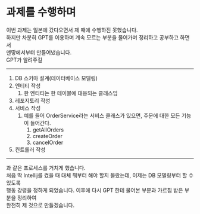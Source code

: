 # 과제를 수행하며

이번 과제는 일본에 갔다오면서 제 때에 수행하진 못했습니다.   
하지만 차분히 GPT를 이용하며 계속 모르는 부분을 물어가며 정리하고 공부하고 하면서   
맨땅에서부터 만들어냈습니다.   
GPT가 알려주길

---

1. DB 스키마 설계(데이터베이스 모델링)
2. 엔티티 작성
    1. 한 엔티티는 한 테이블에 대응되는 클래스임
3. 레포지토리 작성
4. 서비스 작성
    1. 예를 들어 OrderService라는 서비스 클래스가 있으면, 주문에 대한 모든 기능이 들어간다.
        1. getAllOrders
        2. createOrder
        3. cancelOrder
5. 컨트롤러 작성

---

과 같은 프로세스를 거치게 했습니다.   
처음 딱 Intellij를 켰을 때 대체 뭐부터 해야 할지 몰랐는데, 이제는 DB 모델링부터 할 수 있도록   
행동 강령을 정하게 되었습니다. 이후에 다시 GPT 한테 물어본 부분과 가르침 받은 부분을 정리하여   
완전히 제 것으로 만들겠습니다.